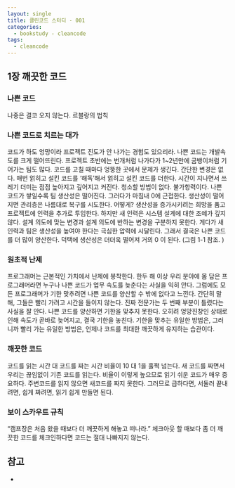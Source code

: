 ```yaml
---
layout: single
title: 클린코드 스터디 - 001
categories: 
  - bookstudy - cleancode
tags: 
  - cleancode
---
```


## 1장 깨끗한 코드

### 나쁜 코드

나중은 결코 오지 않는다. 르블랑의 법칙
 
### 나쁜 코드로 치르는 대가

코드가 하도 엉망이라 프로젝트 진도가 안 나가는 경험도 있으리라. 나쁜 코드는 개발속도를 크게 떨어뜨린다.
프로젝트 초반에는 번개처럼 나가다가 1~2년만에 굼뱅이처럼 기어가는 팀도 많다. 코드를 고칠 때마다 엉뚱한 곳에서 문제가 생긴다. 간단한 변경은 없다. 매번 얽히고 설킨 코드를 ‘해독’해서 얽히고 설킨 코드를 더한다. 시간이 지나면서 쓰레기 더미는 점점 높아지고 깊어지고 커진다. 청소할 방법이 없다. 불가항력이다.
나쁜 코드가 쌓일수록 팀 생산성은 떨어진다. 그러다가 마침내 0에 근접한다. 생산성이 떨어지면 관리층은 나름대로 복구를 시도한다. 어떻게? 생산성을 증가시키려는 희망을 품고 프로젝트에 인력을 추가로 투입한다. 하지만 새 인력은 시스템 설계에 대한 조예가 깊지 않다. 설계 의도에 맞는 변경과 설계 의도에 반하는 변경을 구분하지 못한다. 게다가 새 인력과 팀은 생산성을 높여야 한다는 극심한 압력에 시달린다. 그래서 결국은 나쁜 코드를 더 많이 양산한다. 덕택에 생산성은 더더욱 떨어져 거의 0 이 된다. (그림 1-1 참조. )

### 원초적 난제

프로그래머는 근본적인 가치에서 난제에 봉착한다. 한두 해 이상 우리 분야에 몸 담은 프로그래머라면 누구나 나쁜 코드가 업무 속도를 늦춘다는 사실을 익히 안다. 그럼에도 모든 프로그래머가 기한 맞추려면 나쁜 코드를 양산할 수 밖에 없다고 느낀다. 간단히 말해, 그들은 빨리 가려고 시간을 들이지 않는다. 진짜 전문가는 두 번째 부분이 틀렸다는 사실을 잘 안다. 나쁜 코드를 양산하면 기한을 맞추지 못한다. 오히려 엉망진창인 상태로 인해 속도가 곧바로 늦어지고, 결국 기한을 놓친다. 기한을 맞추는 유일한 방법은, 그러니까 빨리 가는 유일한 방법은, 언제나 코드를 최대한 깨끗하게 유지하는 습관이다.

### 깨끗한 코드

코드를 읽는 시간 대 코드를 짜는 시간 비율이 10 대 1을 훌쩍 넘는다. 새 코드를 짜면서 우리는 끊임없이 기존 코드를 읽는다. 비율이 이렇게 높으므로 읽기 쉬운 코드가 매우 중요하다. 주변코드를 읽지 않으면 새코드를 짜지 못한다. 그러므로 급하다면, 서둘러 끝내려면, 쉽게 짜려면, 읽기 쉽게 만들면 된다.

### 보이 스카우트 규칙

“캠프장은 처음 왔을 때보다 더 깨끗하게 해놓고 떠나라.”
체크아웃 할 때보다 좀 더 깨끗한 코드를 체크인하다면 코드는 절대 나빠지지 않는다.

## 참고
- 